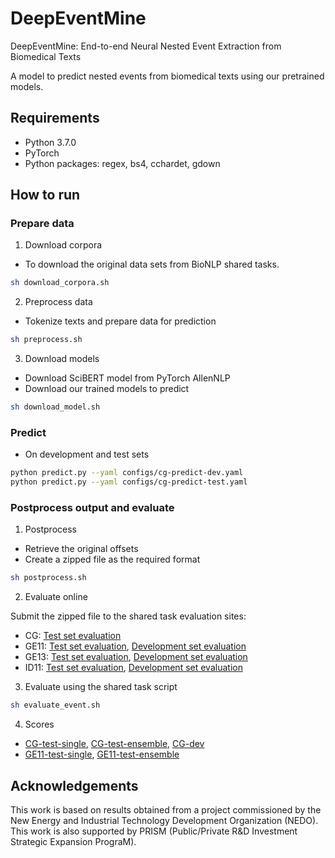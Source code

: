 # DeepEventMine
DeepEventMine: End-to-end Neural Nested Event Extraction from Biomedical Texts

A model to predict nested events from biomedical texts using our pretrained models.

## Requirements
- Python 3.7.0
- PyTorch
- Python packages: regex, bs4, cchardet, gdown

## How to run

### Prepare data
1. Download corpora
- To download the original data sets from BioNLP shared tasks.
```bash
sh download_corpora.sh
```

2. Preprocess data
- Tokenize texts and prepare data for prediction
```bash
sh preprocess.sh
```

3. Download models
- Download SciBERT model from PyTorch AllenNLP
- Download our trained models to predict
```bash
sh download_model.sh
```


### Predict

- On development and test sets
```bash
python predict.py --yaml configs/cg-predict-dev.yaml
python predict.py --yaml configs/cg-predict-test.yaml
```

### Postprocess output and evaluate

1. Postprocess
- Retrieve the original offsets
- Create a zipped file as the required format
```bash
sh postprocess.sh
```

2. Evaluate online

Submit the zipped file to the shared task evaluation sites:

- CG: [Test set evaluation](http://weaver.nlplab.org/~bionlp-st/BioNLP-ST-2013/CG/submission/)
- GE11: [Test set evaluation](http://bionlp-st.dbcls.jp/GE/2011/eval-test/), [Development set evaluation](http://bionlp-st.dbcls.jp/GE/2011/eval-development/)
- GE13: [Test set evaluation](http://bionlp-st.dbcls.jp/GE/2013/eval-test/), [Development set evaluation](http://bionlp-st.dbcls.jp/GE/2013/eval-development/)
- ID11: [Test set evaluation](http://weaver.nlplab.org/~bionlp-st/BioNLP-ST/ID/test-eval.html), [Development set evaluation](http://weaver.nlplab.org/~bionlp-st/BioNLP-ST/ID/devel-eval.htm)

3. Evaluate using the shared task script

```bash
sh evaluate_event.sh
```

4. Scores

- [CG-test-single](https://googledrive.com/host/1zxudXsLAwYY1XnSE0SdCs30TthBWF6WR), [CG-test-ensemble](https://drive.google.com/file/d/1NWf3WpAnPGDLnp01t7xpDf7QphqSdH5u/view?usp=sharing), [CG-dev](https://drive.google.com/file/d/1u1zKcGavDVEAnAwZq6cI_cxQcqERvoAZ/view?usp=sharing)
- [GE11-test-single](https://drive.google.com/file/d/16P27hCOo3cjiclMJ-uTW5KMGHfxZ2MLO/view?usp=sharing), [GE11-test-ensemble](https://drive.google.com/file/d/1kDXukxggUuLD6XV8qdd7pevHMJXFRQhK/view?usp=sharing)

## Acknowledgements
This work is based on results obtained from a project commissioned by the New Energy and Industrial Technology Development Organization (NEDO).
This work is also supported by PRISM (Public/Private R&D Investment Strategic Expansion PrograM).